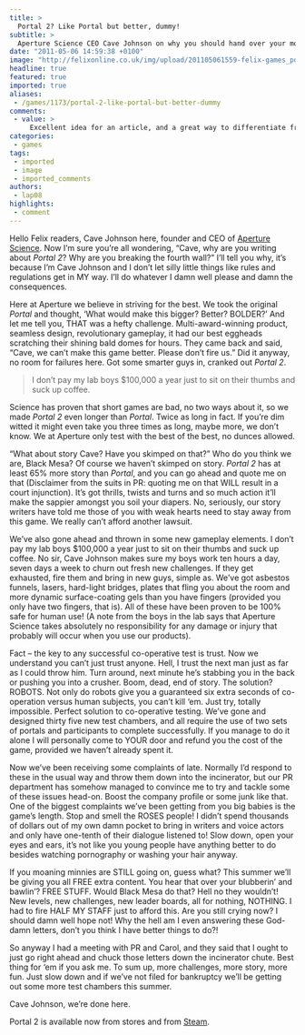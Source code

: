 ```yaml
---
title: >
  Portal 2? Like Portal but better, dummy!
subtitle: >
  Aperture Science CEO Cave Johnson on why you should hand over your money
date: "2011-05-06 14:59:38 +0100"
image: "http://felixonline.co.uk/img/upload/201105061559-felix-games_portal2.jpg"
headline: true
featured: true
imported: true
aliases:
 - /games/1173/portal-2-like-portal-but-better-dummy
comments:
 - value: >
     Excellent idea for an article, and a great way to differentiate from all the other Portal 2 write-ups. Grand!,Sonuds great to me BWTHDIK,DjHGSh <a href="http://bwvftvnstetm.com/">bwvftvnstetm</a>
categories:
 - games
tags:
 - imported
 - image
 - imported_comments
authors:
 - lap08
highlights:
 - comment
---
```


Hello Felix readers, Cave Johnson here, founder and CEO of [Aperture Science](http://half-life.wikia.com/wiki/Aperture_Science). Now I’m sure you’re all wondering, “Cave, why are you writing about _Portal 2_? Why are you breaking the fourth wall?” I’ll tell you why, it’s because I’m Cave Johnson and I don’t let silly little things like rules and regulations get in MY way. I’ll do whatever I damn well please and damn the consequences.

Here at Aperture we believe in striving for the best. We took the original _Portal_ and thought, ‘What would make this bigger? Better? BOLDER?’ And let me tell you, THAT was a hefty challenge. Multi-award-winning product, seamless design, revolutionary gameplay, it had our best eggheads scratching their shining bald domes for hours. They came back and said, “Cave, we can’t make this game better. Please don’t fire us.” Did it anyway, no room for failures here. Got some smarter guys in, cranked out _Portal 2_.

> I don’t pay my lab boys $100,000 a year just to sit on their thumbs and suck up coffee.

Science has proven that short games are bad, no two ways about it, so we made _Portal 2_ even longer than _Portal_. Twice as long in fact. If you’re dim witted it might even take you three times as long, maybe more, we don’t know. We at Aperture only test with the best of the best, no dunces allowed.

“What about story Cave? Have you skimped on that?” Who do you think we are, Black Mesa? Of course we haven’t skimped on story. _Portal 2_ has at least 65% more story than _Portal_, and you can go ahead and quote me on that (Disclaimer from the suits in PR: quoting me on that WILL result in a court injunction). It’s got thrills, twists and turns and so much action it’ll make the sappier amongst you soil your diapers. No, seriously, our story writers have told me those of you with weak hearts need to stay away from this game. We really can’t afford another lawsuit.

We’ve also gone ahead and thrown in some new gameplay elements. I don’t pay my lab boys $100,000 a year just to sit on their thumbs and suck up coffee. No sir, Cave Johnson makes sure my boys work ten hours a day, seven days a week to churn out fresh new challenges. If they get exhausted, fire them and bring in new guys, simple as. We’ve got asbestos funnels, lasers, hard-light bridges, plates that fling you about the room and more dynamic surface-coating gels than you have fingers (provided you only have two fingers, that is). All of these have been proven to be 100% safe for human use! (A note from the boys in the lab says that Aperture Science takes absolutely no responsibility for any damage or injury that probably will occur when you use our products).

Fact – the key to any successful co-operative test is trust. Now we understand you can’t just trust anyone. Hell, I trust the next man just as far as I could throw him. Turn around, next minute he’s stabbing you in the back or pushing you into a crusher. Boom, dead, end of story. The solution? ROBOTS. Not only do robots give you a guaranteed six extra seconds of co-operation versus human subjects, you can’t kill ‘em. Just try, totally impossible. Perfect solution to co-operative testing. We’ve gone and designed thirty five new test chambers, and all require the use of two sets of portals and participants to complete successfully. If you manage to do it alone I will personally come to YOUR door and refund you the cost of the game, provided we haven’t already spent it.

Now we’ve been receiving some complaints of late. Normally I’d respond to these in the usual way and throw them down into the incinerator, but our PR department has somehow managed to convince me to try and tackle some of these issues head-on. Boost the company profile or some junk like that. One of the biggest complaints we’ve been getting from you big babies is the game’s length. Stop and smell the ROSES people! I didn’t spend thousands of dollars out of my own damn pocket to bring in writers and voice actors and only have one-tenth of their dialogue listened to! Slow down, open your eyes and ears, it’s not like you young people have anything better to do besides watching pornography or washing your hair anyway.

If you moaning minnies are STILL going on, guess what? This summer we’ll be giving you all FREE extra content. You hear that over your blubberin’ and bawlin’? FREE STUFF. Would Black Mesa do that? Hell no they wouldn’t! New levels, new challenges, new leader boards, all for nothing, NOTHING. I had to fire HALF MY STAFF just to afford this. Are you still crying now? I should damn well hope not! Why the hell am I even answering these God-damn letters, don’t you think I have better things to do?!

So anyway I had a meeting with PR and Carol, and they said that I ought to just go right ahead and chuck those letters down the incinerator chute. Best thing for ‘em if you ask me. To sum up, more challenges, more story, more fun. Just slow down and if we’ve not filed for bankruptcy we’ll be getting out some more test chambers this summer.

Cave Johnson, we’re done here.

Portal 2 is available now from stores and from [Steam](http://store.steampowered.com/app/620/).
